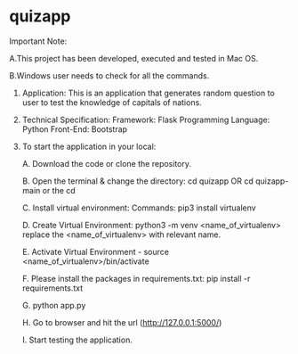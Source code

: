 # quizapp 

Important Note: 

A.This project has been developed, executed and tested in Mac OS.

B.Windows user needs to check for all the commands.

1. Application: This is an application that generates random question to user to test the knowledge of capitals of nations.
2. Technical Specification:
          Framework: Flask
          Programming Language: Python
          Front-End: Bootstrap
          


3. To start the application in your local:

   A. Download the code or clone the repository.
   
   B. Open the terminal & change the directory: cd quizapp OR cd quizapp-main or the cd <downloaded directory name>
   
   C. Install virtual environment: 
      Commands: pip3 install virtualenv
   
   D. Create Virtual Environment: python3 -m venv <name_of_virtualenv>
      replace the <name_of_virtualenv> with relevant name.
   
   E. Activate Virtual Environment - source <name_of_virtualenv>/bin/activate
   
   F. Please install the packages in requirements.txt: pip install -r requirements.txt
   
   G. python app.py
   
   H. Go to browser and hit the url (http://127.0.0.1:5000/)
   
   I. Start testing the application.
